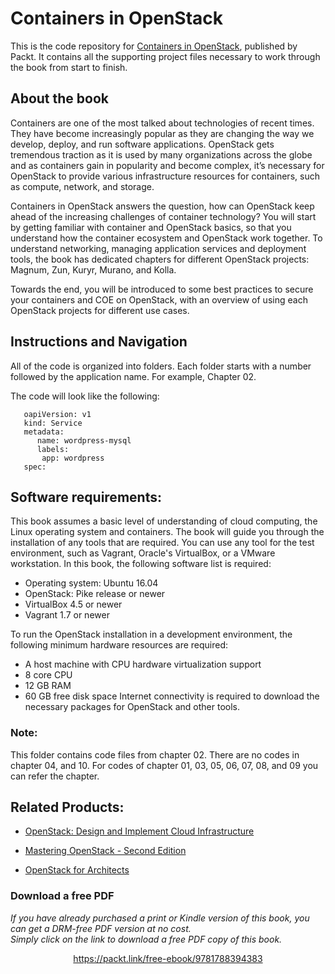


# Containers in OpenStack
This is the code repository for [Containers in OpenStack](https://www.packtpub.com/big-data-and-business-intelligence/python-finance-second-edition?utm_source=github&utm_medium=repository&utm_content=9781787125698), published by Packt. It contains all the supporting project files necessary to work through the book from start to finish.

## About the book
Containers are one of the most talked about technologies of recent times. They have become increasingly popular as they are changing the way we develop, deploy, and run software applications. OpenStack gets tremendous traction as it is used by many organizations across the globe and as containers gain in popularity and become complex, it’s necessary for OpenStack to provide various infrastructure resources for containers, such as compute, network, and storage.

Containers in OpenStack answers the question, how can OpenStack keep ahead of the increasing challenges of container technology? You will start by getting familiar with container and OpenStack basics, so that you understand how the container ecosystem and OpenStack work together. To understand networking, managing application services and deployment tools, the book has dedicated chapters for different OpenStack projects: Magnum, Zun, Kuryr, Murano, and Kolla. 

Towards the end, you will be introduced to some best practices to secure your containers and COE on OpenStack, with an overview of using each OpenStack projects for different use cases.

## Instructions and Navigation
All of the code is organized into folders. Each folder starts with a number followed by the application name. For example, Chapter 02.

The code will look like the following:
       
       oapiVersion: v1
       kind: Service
       metadata:
          name: wordpress-mysql
          labels:
           app: wordpress
       spec:

## Software requirements:
This book assumes a basic level of understanding of cloud computing, the Linux operating system and containers. The book will guide you through the installation of any tools that are required.
You can use any tool for the test environment, such as Vagrant, Oracle's VirtualBox, or a VMware workstation.
In this book, the following software list is required:
* Operating system: Ubuntu 16.04
* OpenStack: Pike release or newer
* VirtualBox 4.5 or newer
* Vagrant 1.7 or newer

To run the OpenStack installation in a development environment, the following minimum hardware resources are required:

* A host machine with CPU hardware virtualization support
* 8 core CPU
* 12 GB RAM
* 60 GB free disk space
Internet connectivity is required to download the necessary packages for
OpenStack and other tools.
### Note:
This folder contains code files from chapter 02. There are no codes in chapter 04, and 10. For codes of chapter 01, 03, 05, 06, 07, 08, and 09 you can refer the chapter.

## Related Products:
* [OpenStack: Design and Implement Cloud Infrastructure](https://www.packtpub.com/virtualization-and-cloud/openstack-design-and-implement-cloud-infrastructure?utm_source=github&utm_medium=repository&utm_content=9781788290746)

* [Mastering OpenStack - Second Edition](https://www.packtpub.com/virtualization-and-cloud/mastering-openstack-second-edition?utm_source=github&utm_medium=repository&utm_content=9781786463982)

* [OpenStack for Architects](https://www.packtpub.com/virtualization-and-cloud/openstack-architects?utm_source=github&utm_medium=repository&utm_content=9781784395100)
### Download a free PDF

 <i>If you have already purchased a print or Kindle version of this book, you can get a DRM-free PDF version at no cost.<br>Simply click on the link to download a free PDF copy of this book.</i>
<p align="center"> <a href="https://packt.link/free-ebook/9781788394383">https://packt.link/free-ebook/9781788394383 </a> </p>